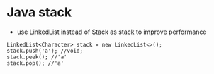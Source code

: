 # Java stack
* use LinkedList instead of Stack as stack to improve performance
```
LinkedList<Character> stack = new LinkedList<>();
stack.push('a'); //void;
stack.peek(); //'a'
stack.pop(); //'a'
```
